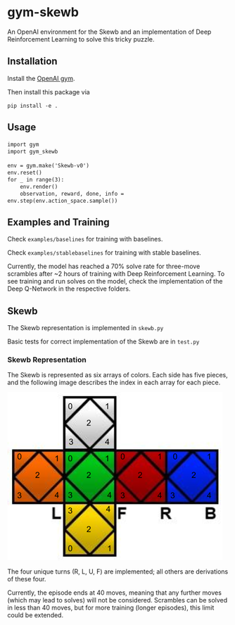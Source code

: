 # gym-skewb

An OpenAI environment for the Skewb and an implementation of Deep Reinforcement Learning to solve this tricky puzzle.

## Installation

Install the [OpenAI gym](https://gym.openai.com/docs/).

Then install this package via

```
pip install -e .
```

## Usage

```
import gym
import gym_skewb

env = gym.make('Skewb-v0')
env.reset()
for _ in range(3):
    env.render()
    observation, reward, done, info = env.step(env.action_space.sample()) 
```

## Examples and Training
Check ``` examples/baselines ```
for training with baselines.

Check ```examples/stablebaselines```
for training with stable baselines. 

Currently, the model has reached a 70% solve rate for three-move scrambles after ~2 hours of training with Deep Reinforcement Learning. To see training and run solves on the model, check the implementation of the Deep Q-Network in the respective folders.

## Skewb

The Skewb representation is implemented in ```skewb.py```

Basic tests for correct implementation of the Skewb are in ```test.py```

### Skewb Representation
The Skewb is represented as six arrays of colors. Each side has five pieces, and the following image describes the index in each array for each piece.

![skewb_layout](Skewb.png)

The four unique turns (R, L, U, F) are implemented; all others are derivations of these four. 

Currently, the episode ends at 40 moves, meaning that any further moves (which may lead to solves) will not be considered. Scrambles can be solved in less than 40 moves, but for more training (longer episodes), this limit could be extended.
